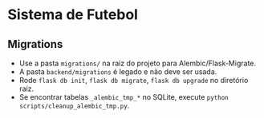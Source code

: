# Sistema de Futebol

## Migrations

- Use a pasta `migrations/` na raiz do projeto para Alembic/Flask-Migrate.
- A pasta `backend/migrations` é legado e não deve ser usada.
- Rode `flask db init`, `flask db migrate`, `flask db upgrade` no diretório raiz.
- Se encontrar tabelas `_alembic_tmp_*` no SQLite, execute `python scripts/cleanup_alembic_tmp.py`.